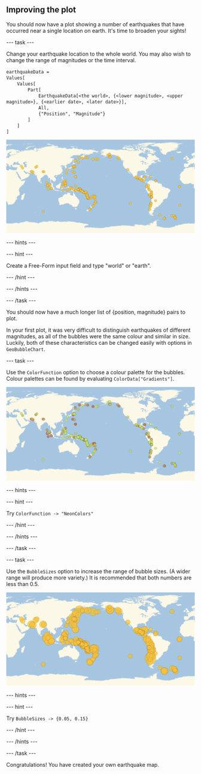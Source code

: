 ## Improving the plot

You should now have a plot showing a number of earthquakes that have occurred near a single location on earth. It's time to broaden your sights!

--- task ---

Change your earthquake location to the whole world.
You may also wish to change the range of magnitudes or the time interval.

```
earthquakeData =
Values[
    Values[
        Part[
            EarthquakeData[<the world>, {<lower magnitude>, <upper magnitude>}, {<earlier date>, <later date>}],
            All,
            {"Position", "Magnitude"}
        ]
    ]
]
```

![Magnitude 7+ Earthquakes around the world since 2010](images/WorldEarthquakePlot.png)

--- hints ---

--- hint ---

Create a Free-Form input field and type "world" or "earth".

--- /hint ---

--- /hints ---

--- /task ---

You should now have a much longer list of {position, magnitude} pairs to plot.


In your first plot, it was very difficult to distinguish earthquakes of different magnitudes, as all of the bubbles were the same colour and similar in size. Luckily, both of these characteristics can be changed easily with options in `GeoBubbleChart`.

--- task ---

Use the `ColorFunction` option to choose a colour palette for the bubbles.
Colour palettes can be found by evaluating `ColorData["Gradients"]`.

![Magnitude 7+ Earthquakes around the world since 2010 (coloured)](images/WorldEarthquakePlotColoured.png)

--- hints ---

--- hint ---

Try `ColorFunction -> "NeonColors"`

--- /hint ---

--- /hints ---

--- /task ---

--- task ---

Use the `BubbleSizes` option to increase the range of bubble sizes. (A wider range will produce more variety.)
It is recommended that both numbers are less than 0.5.

![Magnitude 7+ Earthquakes around the world since 2010 (with size variation)](images/WorldEarthquakePlotSizeVariation.png)

--- hints ---

--- hint ---

Try `BubbleSizes -> {0.05, 0.15}`

--- /hint ---

--- /hints ---

--- /task ---

Congratulations! You have created your own earthquake map.
